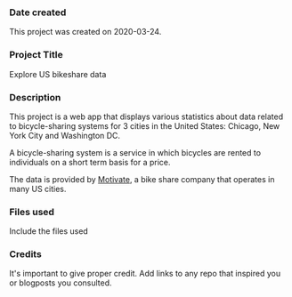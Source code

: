 ### Date created
This project was created on 2020-03-24.

### Project Title
Explore US bikeshare data

### Description
This project is a web app that displays various statistics about data related to bicycle-sharing systems for 3 cities in the United States: Chicago, New York City and Washington DC.

A bicycle-sharing system is a service in which bicycles are rented to individuals on a short term basis for a price.

The data is provided by [Motivate](https://www.motivateco.com), a bike share company that operates in many US cities.


### Files used
Include the files used

### Credits
It's important to give proper credit. Add links to any repo that inspired you or blogposts you consulted.

